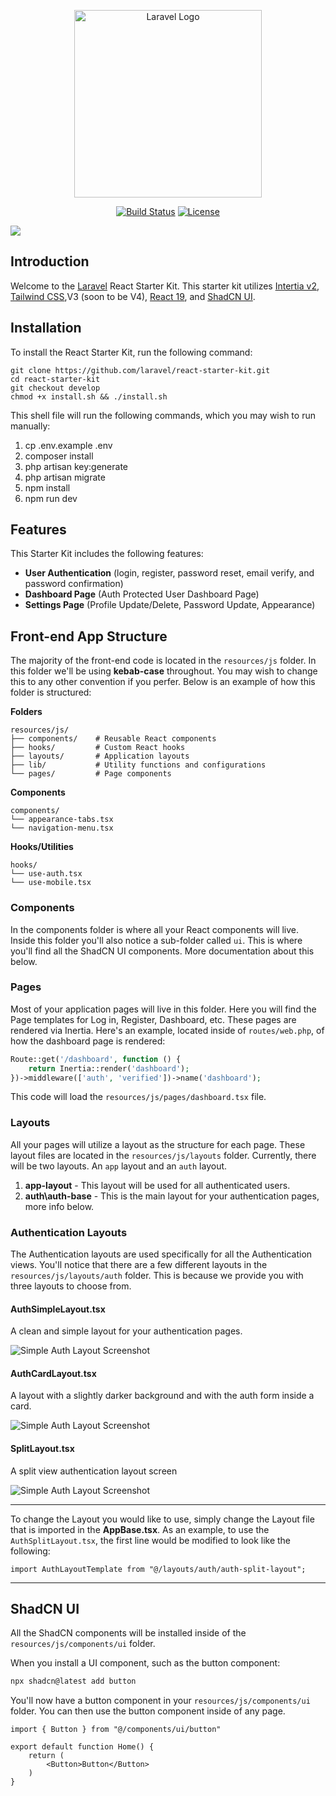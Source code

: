 <p align="center"><a href="https://laravel.com" target="_blank"><img src="https://cdn.devdojo.com/assets/svg/laravel-react-logo.svg" width="300" alt="Laravel Logo"></a></p>

<p align="center">
<a href="https://github.com/laravel/react-starter-kit/actions"><img src="https://github.com/laravel/react-starter-kit/workflows/tests/badge.svg" alt="Build Status"></a>
<a href="https://packagist.org/packages/laravel/framework"><img src="https://img.shields.io/packagist/l/laravel/framework" alt="License"></a>
</p>

<img src="https://cdn.devdojo.com/images/december2024/screenshot.png" />

## Introduction

Welcome to the <a href="https://laravel.com" target="_blank">Laravel</a> React</a> Starter Kit. This starter kit utilizes <a href="https://inertiajs.com/" target="_blank">Intertia v2</a>, <a href="https://tailwindcss.com/" target="_blank">Tailwind CSS</a>,V3 (soon to be V4), <a href="https://reactjs.dev" target="_blank">React 19</a>, and <a href="https://ui.shadcn.com/" target="_blank">ShadCN UI</a>.

## Installation

To install the React Starter Kit, run the following command:

```
git clone https://github.com/laravel/react-starter-kit.git
cd react-starter-kit
git checkout develop
chmod +x install.sh && ./install.sh
```

This shell file will run the following commands, which you may wish to run manually:

1. cp .env.example .env
2. composer install
3. php artisan key:generate
4. php artisan migrate
5. npm install
6. npm run dev

## Features

This Starter Kit includes the following features:

 - **User Authentication** (login, register, password reset, email verify, and password confirmation)
 - **Dashboard Page** (Auth Protected User Dashboard Page)
 - **Settings Page** (Profile Update/Delete, Password Update, Appearance)

## Front-end App Structure

The majority of the front-end code is located in the `resources/js` folder. In this folder we'll be using **kebab-case** throughout. You may wish to change this to any other convention if you perfer. Below is an example of how this folder is structured:

**Folders**
```
resources/js/
├── components/    # Reusable React components
├── hooks/         # Custom React hooks
├── layouts/       # Application layouts
├── lib/           # Utility functions and configurations
└── pages/         # Page components
```

**Components**
```
components/
└── appearance-tabs.tsx
└── navigation-menu.tsx
```

**Hooks/Utilities**
```
hooks/
└── use-auth.tsx
└── use-mobile.tsx
```

### Components

In the components folder is where all your React components will live. Inside this folder you'll also notice a sub-folder called `ui`. This is where you'll find all the ShadCN UI components. More documentation about this below.

### Pages

Most of your application pages will live in this folder. Here you will find the Page templates for Log in, Register, Dashboard, etc. These pages are rendered via Inertia. Here's an example, located inside of `routes/web.php`, of how the dashboard page is rendered:

```php
Route::get('/dashboard', function () {
    return Inertia::render('dashboard');
})->middleware(['auth', 'verified'])->name('dashboard');
```

This code will load the `resources/js/pages/dashboard.tsx` file.

### Layouts

All your pages will utilize a layout as the structure for each page. These layout files are located in the `resources/js/layouts` folder. Currently, there will be two layouts. An `app` layout and an `auth` layout.

1. **app-layout** - This layout will be used for all authenticated users.
2. **auth\auth-base** - This is the main layout for your authentication pages, more info below.

### Authentication Layouts

The Authentication layouts are used specifically for all the Authentication views. You'll notice that there are a few different layouts in the `resources/js/layouts/auth` folder. This is because we provide you with three layouts to choose from.

#### AuthSimpleLayout.tsx

A clean and simple layout for your authentication pages.

![Simple Auth Layout Screenshot](https://cdn.devdojo.com/images/december2024/simple-layout.png)

#### AuthCardLayout.tsx

A layout with a slightly darker background and with the auth form inside a card.

![Simple Auth Layout Screenshot](https://cdn.devdojo.com/images/december2024/card-layout.png)

#### SplitLayout.tsx

A split view authentication layout screen

![Simple Auth Layout Screenshot](https://cdn.devdojo.com/images/december2024/split-layout.png)

---

To change the Layout you would like to use, simply change the Layout file that is imported in the **AppBase.tsx**. As an example, to use the `AuthSplitLayout.tsx`, the first line would be modified to look like the following:

```tsx
import AuthLayoutTemplate from "@/layouts/auth/auth-split-layout";
```

---

## ShadCN UI

All the ShadCN components will be installed inside of the `resources/js/components/ui` folder.

When you install a UI component, such as the button component:

```bash
npx shadcn@latest add button
```

You'll now have a button component in your `resources/js/components/ui` folder. You can then use the button component inside of any page.

```tsx
import { Button } from "@/components/ui/button"

export default function Home() {
    return (
        <Button>Button</Button>
    )
}
